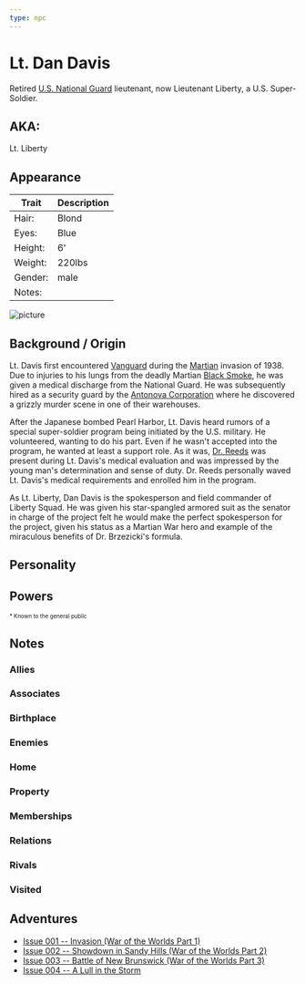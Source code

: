 ```yaml
---
type: npc
---
```

<!--
type: non-player-character
created-by:
-->

# Lt. Dan Davis

Retired [U.S. National Guard](/organizations/US_Government/US_National_Guard.md) lieutenant, now Lieutenant Liberty, a U.S. Super-Soldier.

## AKA:
Lt. Liberty

## Appearance
Trait | Description
-- | --
Hair: | Blond
Eyes: | Blue
Height: | 6'
Weight: | 220lbs
Gender: | male
Notes: |

![picture](../images/image.jpg)

## Background / Origin
Lt. Davis first encountered [Vanguard](organizations/Vanguard.md) during the [Martian](npcs/foes/martians/Martian.md) invasion of 1938.  Due to injuries to his lungs from the deadly Martian [Black Smoke](items/Black_Smoke_Launcher.md), he was given a medical discharge from the National Guard.  He was subsequently hired as a security guard by the [Antonova Corporation](organizations/Antonova_Corporation.md) where he discovered a grizzly murder scene in one of their warehouses.

After the Japanese bombed Pearl Harbor, Lt. Davis heard rumors of a special super-soldier program being initiated by the U.S. military.  He volunteered, wanting to do his part.  Even if he wasn't accepted into the program, he wanted at least a support role.  As it was, [Dr. Reeds](npcs/friends_and_allies/Reginald_Reeds.md) was present during Lt. Davis's medical evaluation and was impressed by the young man's determination and sense of duty.  Dr. Reeds personally waved Lt. Davis's medical requirements and enrolled him in the program.

As Lt. Liberty, Dan Davis is the spokesperson and field commander of Liberty Squad.  He was given his star-spangled armored suit as the senator in charge of the project felt he would make the perfect spokesperson for the project, given his status as a Martian War hero and example of the miraculous benefits of Dr. Brzezicki's formula.

## Personality

## Powers

<sub><sup> * Known to the general public</sup></sub>

## Notes

### Allies

### Associates

### Birthplace

### Enemies

### Home

### Property

### Memberships

### Relations

### Rivals

### Visited

## Adventures
- [Issue 001 -- Invasion (War of the Worlds Part 1)](sessions/Issue-001.md)
- [Issue 002 -- Showdown in Sandy Hills (War of the Worlds Part 2)](sessions/Issue-002.md)
- [Issue 003 -- Battle of New Brunswick (War of the Worlds Part 3)](sessions/Issue-003.md)
- [Issue 004 -- A Lull in the Storm](sessions/Issue-004.md)

<!-- GM Notes
[Hero Designer File](<>)
[pdf](<>)
-->